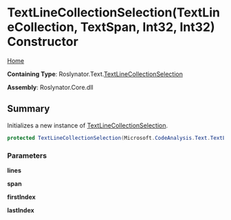 # TextLineCollectionSelection\(TextLineCollection, TextSpan, Int32, Int32\) Constructor

[Home](../../../../README.md)

**Containing Type**: Roslynator\.Text\.[TextLineCollectionSelection](../README.md)

**Assembly**: Roslynator\.Core\.dll

## Summary

Initializes a new instance of [TextLineCollectionSelection](../README.md)\.

```csharp
protected TextLineCollectionSelection(Microsoft.CodeAnalysis.Text.TextLineCollection lines, Microsoft.CodeAnalysis.Text.TextSpan span, int firstIndex, int lastIndex)
```

### Parameters

**lines**

**span**

**firstIndex**

**lastIndex**